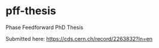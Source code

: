 # pff-thesis
Phase Feedforward PhD Thesis

Submitted here: https://cds.cern.ch/record/2263832?ln=en



